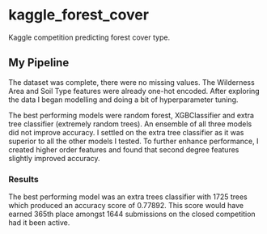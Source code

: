 # kaggle_forest_cover
Kaggle competition predicting forest cover type.

## My Pipeline
The dataset was complete, there were no missing values. The Wilderness Area and Soil Type features were already one-hot encoded. After exploring the data I began modelling and doing a bit of hyperparameter tuning. 

The best performing models were random forest, XGBClassifier and extra tree classifier (extremely random trees). An ensemble of all three models did not improve accuracy. I settled on the extra tree classifier as it was superior to all the other models I tested. To further enhance performance, I created higher order features and found that second degree features slightly improved accuracy.

### Results
The best performing model was an extra trees classifier with 1725 trees which produced an accuracy score of 0.77892. This score would have earned 365th place amongst 1644 submissions on the closed competition had it been active.
